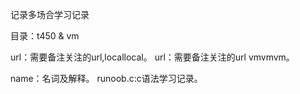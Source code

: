 记录多场合学习记录

目录：t450 & vm

url：需要备注关注的url,locallocal。
url：需要备注关注的url vmvmvm。

name：名词及解释。
runoob.c:c语法学习记录。












